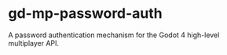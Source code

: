# gd-mp-password-auth
A password authentication mechanism for the Godot 4 high-level multiplayer API.
